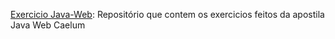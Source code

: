 [Exercicio Java-Web](https://github.com/jaimegsn/fj21-jdbc): Repositório que contem os exercicios feitos da apostila Java Web Caelum